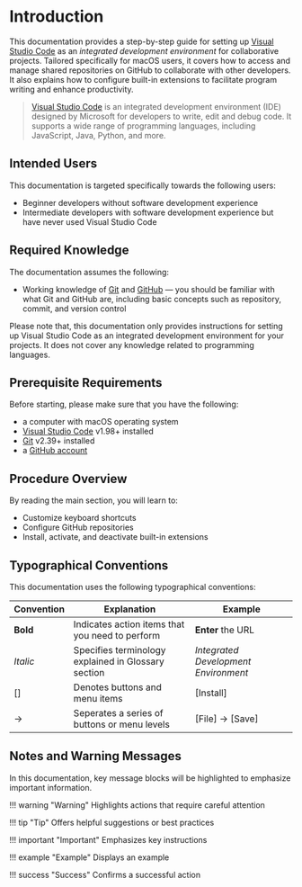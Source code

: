# Introduction
This documentation provides a step-by-step guide for setting up [Visual Studio Code](https://code.visualstudio.com/) as an <i>integrated development environment</i> for collaborative projects. Tailored specifically for macOS users, it covers how to access and manage shared repositories on GitHub to collaborate with other developers. It also explains how to configure built-in extensions to facilitate program writing and enhance productivity.

> [Visual Studio Code](https://code.visualstudio.com/) is an integrated development environment (IDE) designed by Microsoft for developers to write, edit and debug code. It supports a wide range of programming languages, including JavaScript, Java, Python, and more.


## Intended Users
This documentation is targeted specifically towards the following users:

- Beginner developers without software development experience
- Intermediate developers with software development experience but have never used Visual Studio Code


## Required Knowledge

The documentation assumes the following:

- Working knowledge of [Git](https://git-scm.com/) and [GitHub](https://github.com/) — you should be familiar with what Git and GitHub are, including basic concepts such as repository, commit, and version control

Please note that, this documentation only provides instructions for setting up Visual Studio Code as an integrated development environment for your projects. It does not cover any knowledge related to programming languages.


## Prerequisite Requirements
Before starting, please make sure that you have the following:

- a computer with macOS operating system
- [Visual Studio Code](https://code.visualstudio.com/download) v1.98+ installed
- [Git](https://git-scm.com/downloads/mac) v2.39+ installed
- a [GitHub account](https://github.com/signup) 


## Procedure Overview
By reading the main section, you will learn to: 

- Customize keyboard shortcuts
- Configure GitHub repositories
- Install, activate, and deactivate built-in extensions


## Typographical Conventions
This documentation uses the following typographical conventions:

| Convention   |Explanation                                              | Example                                   |
| ------------ |-------------------------------------------------------- | ----------------------------------------- |
| <b>Bold</b>  | Indicates action items that you need to perform         | <b>Enter</b> the URL                      |
| <i>Italic</i>| Specifies terminology explained in Glossary section     | <i>Integrated Development Environment</i> |
| []           | Denotes buttons and menu items                          | [Install]                                 |
| →            | Seperates a series of buttons or menu levels            | [File] → [Save]                           |

## Notes and Warning Messages

In this documentation, key message blocks will be highlighted to emphasize important information.

!!! warning "Warning"
    Highlights actions that require careful attention

!!! tip "Tip"
    Offers helpful suggestions or best practices

!!! important "Important"
    Emphasizes key instructions

!!! example "Example"
    Displays an example

!!! success "Success"
    Confirms a successful action